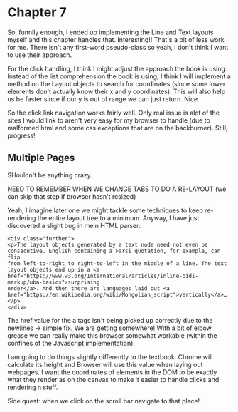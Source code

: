 
# Chapter 7

So, funnily enough, I ended up implementing the Line and Text layouts myself and this chapter handles that. Interesting!! That's a bit of less work for me. There isn't any first-word pseudo-class so yeah, I don't think I want to use their approach. 

For the click handling, I think I might adjust the approach the book is using. Instead of the list comprehension the book is using, I think I will implement a method on the Layout objects to search for coordinates (since some lower elements don't actually know their x and y coordinates). This will also help us be faster since if our y is out of range we can just return. Nice. 

So the click link navigation works fairly well. Only real issue is alot of the sites I would link to aren't very easy for my browser to handle (due to malformed html and some css exceptions that are on the backburner). Still, progress!

## Multiple Pages 

SHouldn't be anything crazy. 


NEED TO REMEMBER WHEN WE CHANGE TABS TO DO A RE-LAYOUT (we can skip that step if browser hasn't resized)

Yeah, I imagine later one we might tackle some techniques to keep re-rendering the entire layout tree to a minimum. Anyway, I have just discovered a slight bug in mein HTML parser:

```
<div class="further">
<p>The layout objects generated by a text node need not even be
consecutive. English containing a Farsi quotation, for example, can flip
from left-to-right to right-to-left in the middle of a line. The text
layout objects end up in a <a
href="https://www.w3.org/International/articles/inline-bidi-markup/uba-basics">surprising
order</a>. And then there are languages laid out <a
href="https://en.wikipedia.org/wiki/Mongolian_script">vertically</a>…</p>
</div>
```
The href value for the a tags isn't being picked up correctly due to the newlines -> simple fix. We are getting somewhere! With a bit of elbow grease we can really make this browser somewhat workable (within the confines of the Javascript implementation). 

I am going to do things slightly differently to the textbook. Chrome will calculate its height and Browser will use this value when laying out webpages. I want the coordinates of elements in the DOM to be exactly what they render as on the canvas to make it easier to handle clicks and rendering n stuff. 

Side quest: when we click on the scroll bar navigate to that place! 